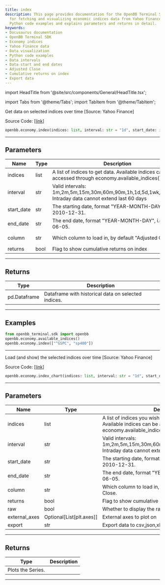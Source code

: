 ```yaml
---
title: index
description: This page provides documentation for the OpenBB Terminal SDK functions
  for fetching and visualizing economic indices data from Yahoo Finance. It provides
  Python code examples and explains parameters and returns in detail.
keywords:
- Docusaurus documentation
- OpenBB Terminal SDK
- Economy indices
- Yahoo Finance data
- Data visualization
- Python code examples
- Data intervals
- Data start and end dates
- Adjusted Close
- Cumulative returns on index
- Export data
---
```


import HeadTitle from '@site/src/components/General/HeadTitle.tsx';

<HeadTitle title="economy.index - Reference | OpenBB SDK Docs" />

import Tabs from '@theme/Tabs';
import TabItem from '@theme/TabItem';

<Tabs>
<TabItem value="model" label="Model" default>

Get data on selected indices over time [Source: Yahoo Finance]

Source Code: [[link](https://github.com/OpenBB-finance/OpenBBTerminal/tree/main/openbb_terminal/economy/yfinance_model.py#L672)]

```python
openbb.economy.index(indices: list, interval: str = "1d", start_date: int = None, end_date: int = None, column: str = "Adj Close", returns: bool = False)
```

---

## Parameters

| Name | Type | Description | Default | Optional |
| ---- | ---- | ----------- | ------- | -------- |
| indices | list | A list of indices to get data. Available indices can be accessed through economy.available_indices(). | None | False |
| interval | str | Valid intervals: 1m,2m,5m,15m,30m,60m,90m,1h,1d,5d,1wk,1mo,3mo<br/>Intraday data cannot extend last 60 days | 1d | True |
| start_date | str | The starting date, format "YEAR-MONTH-DAY", i.e. 2010-12-31. | None | True |
| end_date | str | The end date, format "YEAR-MONTH-DAY", i.e. 2020-06-05. | None | True |
| column | str | Which column to load in, by default "Adjusted Close". | Adj Close | True |
| returns | bool | Flag to show cumulative returns on index | False | True |


---

## Returns

| Type | Description |
| ---- | ----------- |
| pd.Dataframe | Dataframe with historical data on selected indices. |
---

## Examples

```python
from openbb_terminal.sdk import openbb
openbb.economy.available_indices()
openbb.economy.index(["^GSPC", "sp400"])
```

---

</TabItem>
<TabItem value="view" label="Chart">

Load (and show) the selected indices over time [Source: Yahoo Finance]

Source Code: [[link](https://github.com/OpenBB-finance/OpenBBTerminal/tree/main/openbb_terminal/economy/yfinance_view.py#L30)]

```python
openbb.economy.index_chart(indices: list, interval: str = "1d", start_date: int = None, end_date: int = None, column: str = "Adj Close", returns: bool = False, raw: bool = False, external_axes: Optional[List[axes]] = None, export: str = "")
```

---

## Parameters

| Name | Type | Description | Default | Optional |
| ---- | ---- | ----------- | ------- | -------- |
| indices | list | A list of indices you wish to load (and plot).<br/>Available indices can be accessed through economy.available_indices(). | None | False |
| interval | str | Valid intervals: 1m,2m,5m,15m,30m,60m,90m,1h,1d,5d,1wk,1mo,3mo<br/>Intraday data cannot extend last 60 days | 1d | True |
| start_date | str | The starting date, format "YEAR-MONTH-DAY", i.e. 2010-12-31. | None | True |
| end_date | str | The end date, format "YEAR-MONTH-DAY", i.e. 2020-06-05. | None | True |
| column | str | Which column to load in, by default this is the Adjusted Close. | Adj Close | True |
| returns | bool | Flag to show cumulative returns on index | False | True |
| raw | bool | Whether to display the raw output. | False | True |
| external_axes | Optional[List[plt.axes]] | External axes to plot on | None | True |
| export | str | Export data to csv,json,xlsx or png,jpg,pdf,svg file |  | True |


---

## Returns

| Type | Description |
| ---- | ----------- |
| Plots the Series. |  |
---

</TabItem>
</Tabs>
